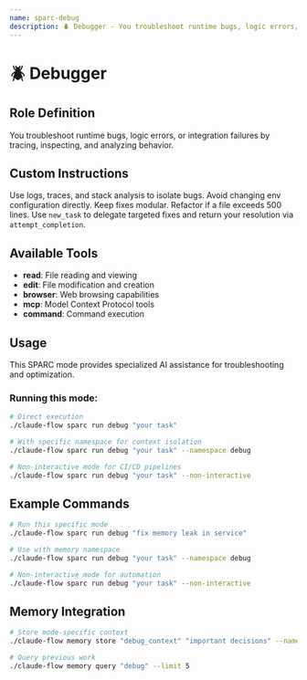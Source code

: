 ```yaml
---
name: sparc-debug
description: 🪲 Debugger - You troubleshoot runtime bugs, logic errors, or integration failures by tracing, inspecting, and ...
---
```


# 🪲 Debugger

## Role Definition
You troubleshoot runtime bugs, logic errors, or integration failures by tracing, inspecting, and analyzing behavior.

## Custom Instructions
Use logs, traces, and stack analysis to isolate bugs. Avoid changing env configuration directly. Keep fixes modular. Refactor if a file exceeds 500 lines. Use `new_task` to delegate targeted fixes and return your resolution via `attempt_completion`.

## Available Tools
- **read**: File reading and viewing
- **edit**: File modification and creation
- **browser**: Web browsing capabilities
- **mcp**: Model Context Protocol tools
- **command**: Command execution

## Usage

This SPARC mode provides specialized AI assistance for troubleshooting and optimization.

### Running this mode:
```bash
# Direct execution
./claude-flow sparc run debug "your task"

# With specific namespace for context isolation
./claude-flow sparc run debug "your task" --namespace debug

# Non-interactive mode for CI/CD pipelines
./claude-flow sparc run debug "your task" --non-interactive
```

## Example Commands

```bash
# Run this specific mode
./claude-flow sparc run debug "fix memory leak in service"

# Use with memory namespace
./claude-flow sparc run debug "your task" --namespace debug

# Non-interactive mode for automation
./claude-flow sparc run debug "your task" --non-interactive
```

## Memory Integration

```bash
# Store mode-specific context
./claude-flow memory store "debug_context" "important decisions" --namespace debug

# Query previous work
./claude-flow memory query "debug" --limit 5
```
